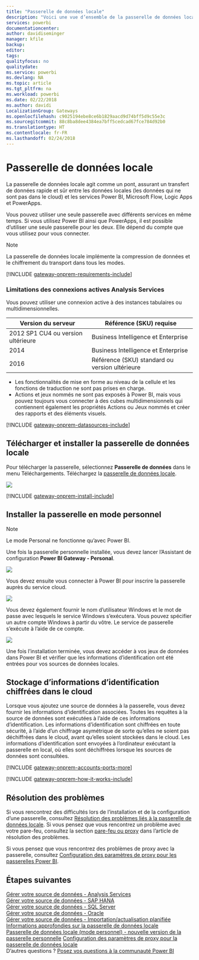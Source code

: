 ```yaml
---
title: "Passerelle de données locale"
description: "Voici une vue d’ensemble de la passerelle de données locale pour Power BI. Vous pouvez utiliser cette passerelle pour travailler avec les sources de données DirectQuery. Vous pouvez également utiliser cette passerelle pour actualiser les jeux de données cloud avec les données locales."
services: powerbi
documentationcenter: 
author: davidiseminger
manager: kfile
backup: 
editor: 
tags: 
qualityfocus: no
qualitydate: 
ms.service: powerbi
ms.devlang: NA
ms.topic: article
ms.tgt_pltfrm: na
ms.workload: powerbi
ms.date: 02/22/2018
ms.author: davidi
LocalizationGroup: Gateways
ms.openlocfilehash: c9025194ebe8ce6b1829aacd9d74bff5d9c55e3c
ms.sourcegitcommit: 88c8ba8dee4384ea7bff5cedcad67fce784d92b0
ms.translationtype: HT
ms.contentlocale: fr-FR
ms.lasthandoff: 02/24/2018
---
```

# <a name="on-premises-data-gateway"></a>Passerelle de données locale
La passerelle de données locale agit comme un pont, assurant un transfert de données rapide et sûr entre les données locales (les données qui ne sont pas dans le cloud) et les services Power BI, Microsoft Flow, Logic Apps et PowerApps.

Vous pouvez utiliser une seule passerelle avec différents services en même temps. Si vous utilisez Power BI ainsi que PowerApps, il est possible d’utiliser une seule passerelle pour les deux. Elle dépend du compte que vous utilisez pour vous connecter.

> [!NOTE]
> La passerelle de données locale implémente la compression de données et le chiffrement du transport dans tous les modes.
> 
> 

<!-- Shared Requirements Include -->
[!INCLUDE [gateway-onprem-requirements-include](./includes/gateway-onprem-requirements-include.md)]

### <a name="limitations-of-analysis-services-live-connections"></a>Limitations des connexions actives Analysis Services
Vous pouvez utiliser une connexion active à des instances tabulaires ou multidimensionnelles.

| **Version du serveur** | **Référence (SKU) requise** |
| --- | --- |
| 2012 SP1 CU4 ou version ultérieure |Business Intelligence et Enterprise |
| 2014 |Business Intelligence et Enterprise |
| 2016 |Référence (SKU) standard ou version ultérieure |

* Les fonctionnalités de mise en forme au niveau de la cellule et les fonctions de traduction ne sont pas prises en charge.
* Actions et jeux nommés ne sont pas exposés à Power BI, mais vous pouvez toujours vous connecter à des cubes multidimensionnels qui contiennent également les propriétés Actions ou Jeux nommés et créer des rapports et des éléments visuels.

<!-- Shared Install steps Include -->
[!INCLUDE [gateway-onprem-datasources-include](./includes/gateway-onprem-datasources-include.md)]

## <a name="download-and-install-the-on-premises-data-gateway"></a>Télécharger et installer la passerelle de données locale
Pour télécharger la passerelle, sélectionnez **Passerelle de données** dans le menu Téléchargements. Téléchargez la [passerelle de données locale](http://go.microsoft.com/fwlink/?LinkID=820925).

![](media/service-gateway-onprem/powerbi-download-data-gateway.png)

<!-- Shared Install steps Include -->
[!INCLUDE [gateway-onprem-install-include](./includes/gateway-onprem-install-include.md)]

## <a name="install-the-gateway-in-personal-mode"></a>Installer la passerelle en mode personnel
> [!NOTE]
> Le mode Personal ne fonctionne qu’avec Power BI.
> 
> 

Une fois la passerelle personnelle installée, vous devez lancer l’Assistant de configuration **Power BI Gateway - Personal**.

![](media/service-gateway-onprem/personal-gateway-launch-configuration.png)

Vous devez ensuite vous connecter à Power BI pour inscrire la passerelle auprès du service cloud.

![](media/service-gateway-onprem/personal-gateway-signin.png)

Vous devez également fournir le nom d’utilisateur Windows et le mot de passe avec lesquels le service Windows s’exécutera. Vous pouvez spécifier un autre compte Windows à partir du vôtre. Le service de passerelle s’exécute à l’aide de ce compte.

![](media/service-gateway-onprem/personal-gateway-windows-service.png)

Une fois l’installation terminée, vous devez accéder à vos jeux de données dans Power BI et vérifier que les informations d’identification ont été entrées pour vos sources de données locales.

<a name="credentials"></a>

## <a name="storing-encrypted-credentials-in-the-cloud"></a>Stockage d’informations d’identification chiffrées dans le cloud
Lorsque vous ajoutez une source de données à la passerelle, vous devez fournir les informations d’identification associées. Toutes les requêtes à la source de données sont exécutées à l’aide de ces informations d’identification. Les informations d’identification sont chiffrées en toute sécurité, à l’aide d’un chiffrage asymétrique de sorte qu’elles ne soient pas déchiffrées dans le cloud, avant qu’elles soient stockées dans le cloud. Les informations d’identification sont envoyées à l’ordinateur exécutant la passerelle en local, où elles sont déchiffrées lorsque les sources de données sont consultées.

<!-- Account and Port information -->
[!INCLUDE [gateway-onprem-accounts-ports-more](./includes/gateway-onprem-accounts-ports-more.md)]

<!-- How the gateway works -->
[!INCLUDE [gateway-onprem-how-it-works-include](./includes/gateway-onprem-how-it-works-include.md)]

## <a name="troubleshooting"></a>Résolution des problèmes
Si vous rencontrez des difficultés lors de l’installation et de la configuration d’une passerelle, consultez [Résolution des problèmes liés à la passerelle de données locale](service-gateway-onprem-tshoot.md). Si vous pensez que vous rencontrez un problème avec votre pare-feu, consultez la section [pare-feu ou proxy](service-gateway-onprem-tshoot.md#firewall-or-proxy) dans l’article de résolution des problèmes.

Si vous pensez que vous rencontrez des problèmes de proxy avec la passerelle, consultez [Configuration des paramètres de proxy pour les passerelles Power BI](service-gateway-proxy.md).

## <a name="next-steps"></a>Étapes suivantes
[Gérer votre source de données - Analysis Services](service-gateway-enterprise-manage-ssas.md)  
[Gérer votre source de données - SAP HANA](service-gateway-enterprise-manage-sap.md)  
[Gérer votre source de données - SQL Server](service-gateway-enterprise-manage-sql.md)  
[Gérer votre source de données - Oracle](service-gateway-onprem-manage-oracle.md)  
[Gérer votre source de données - Importation/actualisation planifiée](service-gateway-enterprise-manage-scheduled-refresh.md)  
[Informations approfondies sur la passerelle de données locale](service-gateway-onprem-indepth.md)  
[Passerelle de données locale (mode personnel) - nouvelle version de la passerelle personnelle](service-gateway-personal-mode.md)
[Configuration des paramètres de proxy pour la passerelle de données locale](service-gateway-proxy.md)  
D’autres questions ? [Posez vos questions à la communauté Power BI](http://community.powerbi.com/)

